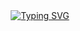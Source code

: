 <div align="center">
  <a href="https://git.io/typing-svg">
    <img src="https://readme-typing-svg.herokuapp.com?size=32&vCenter=true&width=760&lines=Functional+Programming+using+Scala;SCS+2204+Practicals&color=#ba35dd" alt="Typing SVG">
  </a>
</div>
